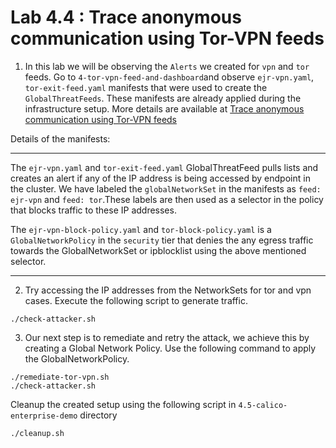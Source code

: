 # Lab 4.4 : Trace anonymous communication using Tor-VPN feeds


1. In this lab we will be observing the `Alerts` we created for `vpn` and `tor` feeds. Go to `4-tor-vpn-feed-and-dashboard`and observe `ejr-vpn.yaml`, `tor-exit-feed.yaml` manifests that were used to create the `GlobalThreatFeeds`. These manifests are already applied during the infrastructure setup. More details are available at [Trace anonymous communication using Tor-VPN feeds](https://docs.tigera.io/security/threat-detection-and-prevention/tor-vpn-feed-and-dashboard)

Details of the manifests:

---
The `ejr-vpn.yaml` and `tor-exit-feed.yaml` GlobalThreatFeed pulls lists and creates an alert if any of the IP address is being accessed by endpoint in the cluster. We have labeled the `globalNetworkSet` in the manifests as `feed: ejr-vpn` and `feed: tor`.These labels are then used as a selector in the policy that blocks traffic to these IP addresses.

The `ejr-vpn-block-policy.yaml` and `tor-block-policy.yaml` is a `GlobalNetworkPolicy` in the `security` tier that denies the any egress traffic towards the GlobalNetworkSet or ipblocklist using the above mentioned selector.

---
2. Try accessing the IP addresses from the NetworkSets for tor and vpn cases. Execute the following script to generate traffic.

```
./check-attacker.sh
```

3. Our next step is to remediate and retry the attack, we achieve this by creating a Global Network Policy. Use the following command to apply the GlobalNetworkPolicy.
```
./remediate-tor-vpn.sh
./check-attacker.sh
```

Cleanup the created setup using the following script in `4.5-calico-enterprise-demo` directory

```
./cleanup.sh
```
